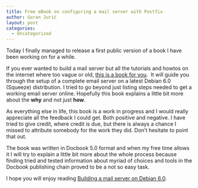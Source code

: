 ```yaml
---
title: Free eBook on configuring a mail server with Postfix
author: Goran Jurić
layout: post
categories:
  - Uncategorized
---
```

Today I finally managed to release a first public version of a book I have been working on for a while.

If you ever wanted to build a mail server but all the tutorials and howtos on the internet where too vague or old, [this is a book for you][1].  It will guide you through the setup of a complete email server on a latest Debian 6.0 (Squeeze) distribution. I tried to go beyond just listing steps needed to get a working email server online. Hopefully this book explains a little bit more about the **why** and not just **how**.

As everything else in life, this book is a work in progress and I would really appreciate all the feedback I could get. Both positive and negative. I have tried to give credit, where credit is due, but there is always a chance I missed to attribute somebody for the work they did. Don&#8217;t hesitate to point that out.

The book was written in Docbook 5.0 format and when my free time allows it I will try to explain a little bit more about the whole process because finding tried and tested information about myriad of choices and tools in the Docbook publishing chain proved to be a not so easy task.

I hope you will enjoy reading [Building a mail server on Debian 6.0][1].

 [1]: http://gogs.info/books/debian-mail/